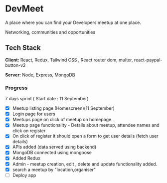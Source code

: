 # DevMeet

A place where you can find your Developers meetup at one place.

Networking, communities and opportunities

## Tech Stack

**Client:** React, Redux, Tailwind CSS , React router dom, multer, react-paypal-button-v2

**Server:** Node, Express, MongoDB

### Progress

7 days sprint ( Start date : 11 September)

- [x] Meetup listing page (Homescreen)(11 September)
- [x] Login page for users
- [x] Meetups page on click of meetup on homepage.
- [x] Meetup page functionality - Details about meetup, attendee names and click on register
- [x] On click of register it should open a form to get user details (fetch user details)
- [x] APIs added (data served using backend)
- [x] MongoDB connected using mongoose
- [x] Added Redux 
- [x] Admin - meetup creation, edit , delete and update functionality added.
- [x] search a meetup by "location,organiser" 
- [ ] Deploy app
